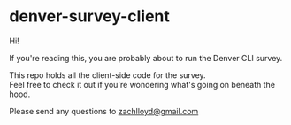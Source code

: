 # denver-survey-client
Hi!

If you're reading this, you are probably about to run the Denver CLI survey.

This repo holds all the client-side code for the survey.  
Feel free to check it out if you're wondering what's going on beneath the hood.

Please send any questions to zachlloyd@gmail.com
